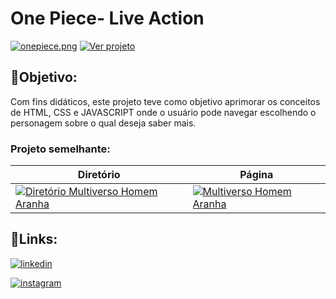 # One Piece- Live Action

[![onepiece.png](https://i.postimg.cc/MZvCCnbD/onepiece.png)](https://euingridsouza.github.io/OnePiece_liveAction/)
[![Ver projeto](https://img.shields.io/badge/Ver_projeto-black?style=for-the-badge&logoColor=white)](https://euingridsouza.github.io/OnePiece_liveAction/)



## 🎯Objetivo:


Com fins didáticos, este projeto teve como objetivo aprimorar os conceitos de HTML, CSS e JAVASCRIPT onde o usuário pode navegar escolhendo o personagem sobre o qual deseja saber mais.




### Projeto semelhante:
| Diretório  | Página|
| ------------- | ------------- |
| [![Diretório Multiverso Homem Aranha](https://img.shields.io/badge/Multiverso_Homem_Aranha-black?style=for-the-badge&logo=github&logoColor=white)](https://github.com/EuIngridSouza/Multiverso_Homem-Aranha.git)  | [![Multiverso Homem Aranha](https://img.shields.io/badge/Multiverso_Homem--Aranha-black?style=for-the-badge&logoColor=white)](https://euingridsouza.github.io/Multiverso_Homem-Aranha/)  |



## 🔗Links: 

[![linkedin](https://img.shields.io/badge/linkedin-0A66C2?style=for-the-badge&logo=linkedin&logoColor=white)](https://www.linkedin.com/in/ingrid-coelho-de-abreu-de-souza?utm_source=share&utm_campaign=share_via&utm_content=profile&utm_medium=android_app)

[![instagram](https://img.shields.io/badge/instagram-0A66C2?style=for-the-badge&logo=instagram&logoColor=white)](https://instagram.com/ingridcoelhoab.s?utm_source=qr&igshid=ZDExYjZkNGI0OA==)

